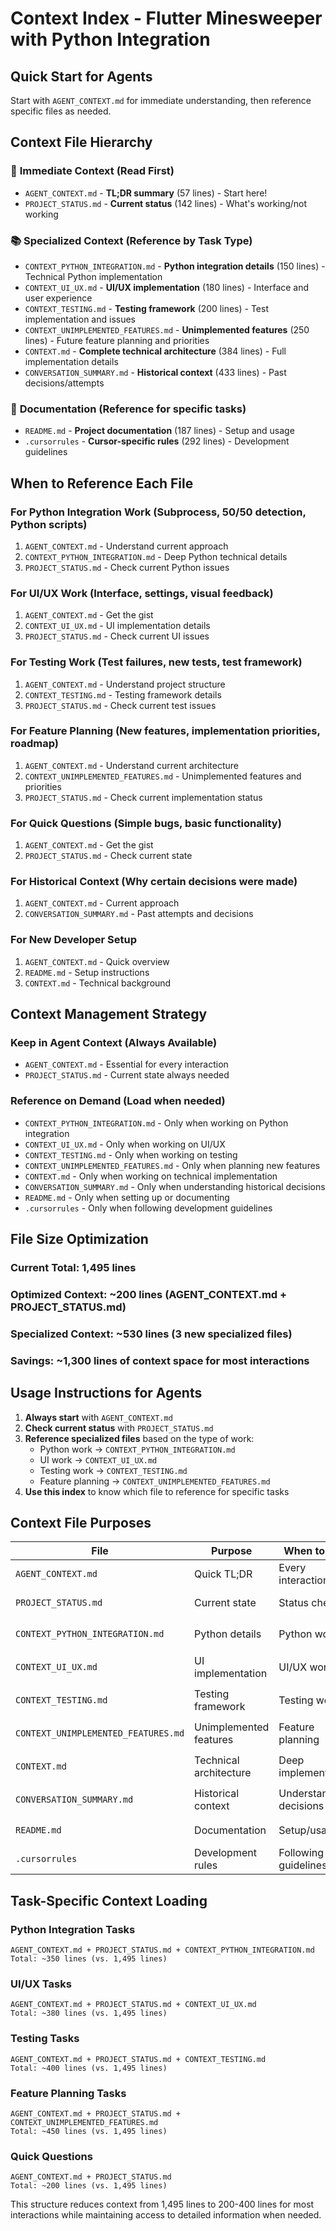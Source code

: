 # Context Index - Flutter Minesweeper with Python Integration

## Quick Start for Agents
Start with `AGENT_CONTEXT.md` for immediate understanding, then reference specific files as needed.

## Context File Hierarchy

### 🚀 **Immediate Context** (Read First)
- `AGENT_CONTEXT.md` - **TL;DR summary** (57 lines) - Start here!
- `PROJECT_STATUS.md` - **Current status** (142 lines) - What's working/not working

### 📚 **Specialized Context** (Reference by Task Type)
- `CONTEXT_PYTHON_INTEGRATION.md` - **Python integration details** (150 lines) - Technical Python implementation
- `CONTEXT_UI_UX.md` - **UI/UX implementation** (180 lines) - Interface and user experience
- `CONTEXT_TESTING.md` - **Testing framework** (200 lines) - Test implementation and issues
- `CONTEXT_UNIMPLEMENTED_FEATURES.md` - **Unimplemented features** (250 lines) - Future feature planning and priorities
- `CONTEXT.md` - **Complete technical architecture** (384 lines) - Full implementation details
- `CONVERSATION_SUMMARY.md` - **Historical context** (433 lines) - Past decisions/attempts

### 📖 **Documentation** (Reference for specific tasks)
- `README.md` - **Project documentation** (187 lines) - Setup and usage
- `.cursorrules` - **Cursor-specific rules** (292 lines) - Development guidelines

## When to Reference Each File

### For **Python Integration Work** (Subprocess, 50/50 detection, Python scripts)
1. `AGENT_CONTEXT.md` - Understand current approach
2. `CONTEXT_PYTHON_INTEGRATION.md` - Deep Python technical details
3. `PROJECT_STATUS.md` - Check current Python issues

### For **UI/UX Work** (Interface, settings, visual feedback)
1. `AGENT_CONTEXT.md` - Get the gist
2. `CONTEXT_UI_UX.md` - UI implementation details
3. `PROJECT_STATUS.md` - Check current UI issues

### For **Testing Work** (Test failures, new tests, test framework)
1. `AGENT_CONTEXT.md` - Understand project structure
2. `CONTEXT_TESTING.md` - Testing framework details
3. `PROJECT_STATUS.md` - Check current test issues

### For **Feature Planning** (New features, implementation priorities, roadmap)
1. `AGENT_CONTEXT.md` - Understand current architecture
2. `CONTEXT_UNIMPLEMENTED_FEATURES.md` - Unimplemented features and priorities
3. `PROJECT_STATUS.md` - Check current implementation status

### For **Quick Questions** (Simple bugs, basic functionality)
1. `AGENT_CONTEXT.md` - Get the gist
2. `PROJECT_STATUS.md` - Check current state

### For **Historical Context** (Why certain decisions were made)
1. `AGENT_CONTEXT.md` - Current approach
2. `CONVERSATION_SUMMARY.md` - Past attempts and decisions

### For **New Developer Setup**
1. `AGENT_CONTEXT.md` - Quick overview
2. `README.md` - Setup instructions
3. `CONTEXT.md` - Technical background

## Context Management Strategy

### **Keep in Agent Context** (Always Available)
- `AGENT_CONTEXT.md` - Essential for every interaction
- `PROJECT_STATUS.md` - Current state always needed

### **Reference on Demand** (Load when needed)
- `CONTEXT_PYTHON_INTEGRATION.md` - Only when working on Python integration
- `CONTEXT_UI_UX.md` - Only when working on UI/UX
- `CONTEXT_TESTING.md` - Only when working on testing
- `CONTEXT_UNIMPLEMENTED_FEATURES.md` - Only when planning new features
- `CONTEXT.md` - Only when working on technical implementation
- `CONVERSATION_SUMMARY.md` - Only when understanding historical decisions
- `README.md` - Only when setting up or documenting
- `.cursorrules` - Only when following development guidelines

## File Size Optimization

### **Current Total**: 1,495 lines
### **Optimized Context**: ~200 lines (AGENT_CONTEXT.md + PROJECT_STATUS.md)
### **Specialized Context**: ~530 lines (3 new specialized files)
### **Savings**: ~1,300 lines of context space for most interactions

## Usage Instructions for Agents

1. **Always start** with `AGENT_CONTEXT.md`
2. **Check current status** with `PROJECT_STATUS.md`
3. **Reference specialized files** based on the type of work:
   - Python work → `CONTEXT_PYTHON_INTEGRATION.md`
   - UI work → `CONTEXT_UI_UX.md`
   - Testing work → `CONTEXT_TESTING.md`
   - Feature planning → `CONTEXT_UNIMPLEMENTED_FEATURES.md`
4. **Use this index** to know which file to reference for specific tasks

## Context File Purposes

| File | Purpose | When to Use | Lines | Priority |
|------|---------|-------------|-------|----------|
| `AGENT_CONTEXT.md` | Quick TL;DR | Every interaction | 57 | 🚀 Always |
| `PROJECT_STATUS.md` | Current state | Status checks | 142 | 🚀 Always |
| `CONTEXT_PYTHON_INTEGRATION.md` | Python details | Python work | 150 | 📚 On-demand |
| `CONTEXT_UI_UX.md` | UI implementation | UI/UX work | 180 | 📚 On-demand |
| `CONTEXT_TESTING.md` | Testing framework | Testing work | 200 | 📚 On-demand |
| `CONTEXT_UNIMPLEMENTED_FEATURES.md` | Unimplemented features | Feature planning | 250 | 📚 On-demand |
| `CONTEXT.md` | Technical architecture | Deep implementation | 384 | 📚 On-demand |
| `CONVERSATION_SUMMARY.md` | Historical context | Understanding decisions | 433 | 📚 On-demand |
| `README.md` | Documentation | Setup/usage | 187 | 📖 On-demand |
| `.cursorrules` | Development rules | Following guidelines | 292 | 📖 On-demand |

## Task-Specific Context Loading

### Python Integration Tasks
```
AGENT_CONTEXT.md + PROJECT_STATUS.md + CONTEXT_PYTHON_INTEGRATION.md
Total: ~350 lines (vs. 1,495 lines)
```

### UI/UX Tasks
```
AGENT_CONTEXT.md + PROJECT_STATUS.md + CONTEXT_UI_UX.md
Total: ~380 lines (vs. 1,495 lines)
```

### Testing Tasks
```
AGENT_CONTEXT.md + PROJECT_STATUS.md + CONTEXT_TESTING.md
Total: ~400 lines (vs. 1,495 lines)
```

### Feature Planning Tasks
```
AGENT_CONTEXT.md + PROJECT_STATUS.md + CONTEXT_UNIMPLEMENTED_FEATURES.md
Total: ~450 lines (vs. 1,495 lines)
```

### Quick Questions
```
AGENT_CONTEXT.md + PROJECT_STATUS.md
Total: ~200 lines (vs. 1,495 lines)
```

This structure reduces context from 1,495 lines to 200-400 lines for most interactions while maintaining access to detailed information when needed.
